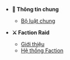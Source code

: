 - **📜 Thông tin chung**

  - [Bộ luật chung](common/rules)


- **⚔ Faction Raid**

  - [Giới thiệu](faction-raid/introduction)
  - [Hệ thống Faction](faction-raid/faction-system)
